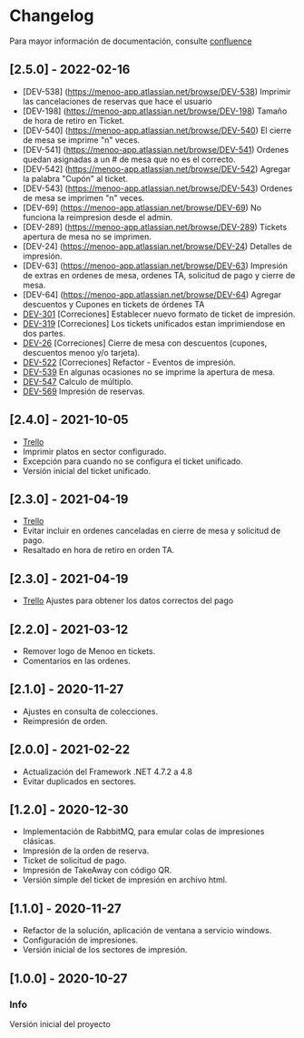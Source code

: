 # Changelog
Para mayor información de documentación, consulte [confluence](https://menoo-app.atlassian.net/wiki/spaces/DESARROLLO/overview)
## [2.5.0] - 2022-02-16

- [DEV-538] (https://menoo-app.atlassian.net/browse/DEV-538) Imprimir las cancelaciones de reservas que hace el usuario
- [DEV-198] (https://menoo-app.atlassian.net/browse/DEV-198) Tamaño de hora de retiro en Ticket.
- [DEV-540] (https://menoo-app.atlassian.net/browse/DEV-540) El cierre de mesa se imprime "n" veces.
- [DEV-541] (https://menoo-app.atlassian.net/browse/DEV-541) Ordenes quedan asignadas a un # de mesa que no es el correcto.
- [DEV-542] (https://menoo-app.atlassian.net/browse/DEV-542) Agregar la palabra "Cupón" al ticket.
- [DEV-543] (https://menoo-app.atlassian.net/browse/DEV-543) Ordenes de mesa se imprimen "n" veces.
- [DEV-69] (https://menoo-app.atlassian.net/browse/DEV-69) No funciona la reimpresion desde el admin.
- [DEV-289] (https://menoo-app.atlassian.net/browse/DEV-289) Tickets apertura de mesa no se imprimen.
- [DEV-24] (https://menoo-app.atlassian.net/browse/DEV-24) Detalles de impresión.
- [DEV-63] (https://menoo-app.atlassian.net/browse/DEV-63) Impresión de extras en ordenes de mesa, ordenes TA, solicitud de pago y cierre de mesa.
- [DEV-64] (https://menoo-app.atlassian.net/browse/DEV-64) Agregar descuentos y Cupones en tickets de órdenes TA
- [DEV-301](https://menoo-app.atlassian.net/browse/DEV-301) [Correciones] Establecer nuevo formato de ticket de impresión.
- [DEV-319](https://menoo-app.atlassian.net/browse/DEV-319) [Correciones] Los tickets unificados estan imprimiendose en dos partes.
- [DEV-26](https://menoo-app.atlassian.net/browse/DEV-26) [Correciones] Cierre de mesa con descuentos (cupones, descuentos menoo y/o tarjeta).
- [DEV-522](https://menoo-app.atlassian.net/browse/DEV-522) [Correciones] Refactor - Eventos de impresión.
- [DEV-539](https://menoo-app.atlassian.net/browse/DEV-539) En algunas ocasiones no se imprime la apertura de mesa.
- [DEV-547](https://menoo-app.atlassian.net/browse/DEV-547) Calculo de múltiplo.
- [DEV-569](https://menoo-app.atlassian.net/browse/DEV-569) Impresión de reservas.
## [2.4.0] - 2021-10-05
- [Trello](https://trello.com/c/g2G7ARna)
- Imprimir platos en sector configurado.
- Excepción para cuando no se configura el ticket unificado.
- Versión inicial del ticket unificado.

## [2.3.0] - 2021-04-19
- [Trello](https://trello.com/c/g2G7ARna)
- Evitar incluir en ordenes canceladas en cierre de mesa y solicitud de pago.
- Resaltado en hora de retiro en orden TA.

## [2.3.0] - 2021-04-19
- [Trello](https://trello.com/c/fMLq79qG) Ajustes para obtener los datos correctos del pago

## [2.2.0] - 2021-03-12
- Remover logo de Menoo en tickets.
- Comentarios en las ordenes.

## [2.1.0] - 2020-11-27
- Ajustes en consulta de colecciones.
- Reimpresión de orden.

## [2.0.0] - 2021-02-22
- Actualización del Framework .NET 4.7.2 a 4.8
- Evitar duplicados en sectores.

## [1.2.0] - 2020-12-30
- Implementación de RabbitMQ, para emular colas de impresiones clásicas.
- Impresión de la orden de reserva.
- Ticket de solicitud de pago.
- Impresión de TakeAway con código QR.
- Versión simple del ticket de impresión en archivo html.

## [1.1.0] - 2020-11-27
- Refactor de la solución, aplicación de ventana a servicio windows.
- Configuración de impresiones.
- Versión inicial de los sectores de impresión.
## [1.0.0] - 2020-10-27

### Info
Versión inicial del proyecto

